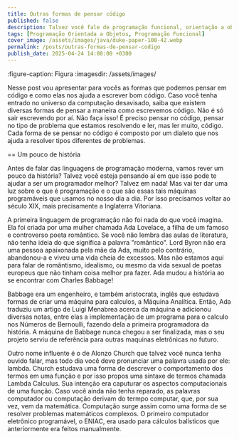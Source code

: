 ```yaml
---
title: Outras formas de pensar código
published: false
description: Talvez você fale de programação funcional, orientação a objetos, etc... Mas na verdade muitas vezes falamos desses paradigmas, mas continuamos usando a velha, e não boa, programação procedural.
tags: [Programação Orientada a Objetos, Programação Funcional]
cover_image: /assets/images/java/duke-paper-100-42.webp
permalink: /posts/outras-formas-de-pensar-codigo
publish_date: 2025-04-24 14:08:00 +0300
---
```


:figure-caption: Figura
:imagesdir: /assets/images/

Nesse post vou apresentar para vocês as formas que podemos pensar em código e como elas nos ajuda a escrever bom código. Caso você tenha entrado no universo da computação desavisado, 
saiba que existem diversas formas de pensar a maneira como escrevemos código. Não é só sair escrevendo por aí. Não faça isso! É preciso pensar no código, pensar no tipo de problema 
que estamos resolvendo e ler, mas ler muito, código. Cada forma de se pensar no código é composto por um dialeto que nos ajuda a resolver tipos diferentes de problemas.

== Um pouco de história

Antes de falar das linguagens de programação moderna, vamos rever um pouco da história? Talvez você esteja pensando aí em que isso pode te ajudar a ser um programador melhor? Talvez em
nada! Mas vai ter dar uma luz sobre o que é programação e o que são essas tais máquinas programáveis que usamos no nosso dia a dia. Por isso precisamos voltar ao século XIX, mais precisamente
a Inglaterra Vitoriana.

A primeira linguagem de programação não foi nada do que você imagina. Ela foi criada por uma mulher chamada Ada Lovelace, a filha de um famoso e controverso poeta romântico. Se você 
não lembra das aulas de literatura, não tenha ideia do que significa a palavra "romântico". Lord Byron não era uma pessoa apaixonada pela mãe da Ada, muito pelo contrário, abandonou-a
e viveu uma vida cheia de excessos. Mas não estamos aqui para falar de romântismo, idealismo, ou mesmo da vida sexual de poetas europeus que não tinham coisa melhor pra fazer. Ada mudou 
a história ao se encontrar com Charles Babbage!

Babbage era um engenheiro, e também aristocrata, inglês que estudava formas de criar uma máquina para calculos, a Máquina Analítica. Então, Ada traduziu um artigo de Luigi Menabrea acerca
da máquina e adicionou diversas notas, entre elas a implementação de um programa para o calculo nos Números de Bernoulli, fazendo dela a primeira programadora da história. A máquina de 
Babbage nunca chegou a ser finalizada, mas o seu projeto serviu de referência para outras maquinas eletrônicas no futuro.

Outro nome influente é o de Alonzo Church que talvez você nunca tenha ouvido falar, mas todo dia você deve pronunciar uma palavra usada por ele: lambda. Church estudava uma forma de descrever
o comportamento dos termos em uma função e por isso propos uma sintaxe de termos chamada Lambda Calculus. Sua intenção era caputurar os aspectos computacionais de uma função. Caso você ainda 
não tenha reparado, as palavras computador ou computação derivam do termpo computar, que, por sua vez, vem da matemática. Computação surge assim como uma forma de se resolver problemas 
matemáticos complexos. O primeiro computador eletrônico programável, o ENIAC, era usado para cálculos balísticos que anteriormente era feitos manualmente.
